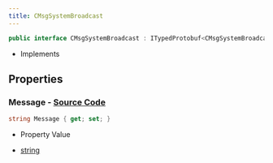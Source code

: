 ```yaml
---
title: CMsgSystemBroadcast
---
```


```csharp
public interface CMsgSystemBroadcast : ITypedProtobuf<CMsgSystemBroadcast>, INativeHandle
```

- Implements

## Properties

### **Message** - [Source Code](https://github.com/swiftly-solution/swiftlys2/blob/main/managed/src/SwiftlyS2.Generated/Protobufs/Interfaces/CMsgSystemBroadcast.cs#L13)

```csharp
string Message { get; set; }
```

- Property Value

- [string](https://learn.microsoft.com/dotnet/api/system.string)

